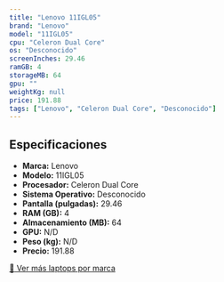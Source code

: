 ```yaml
---
title: "Lenovo 11IGL05"
brand: "Lenovo"
model: "11IGL05"
cpu: "Celeron Dual Core"
os: "Desconocido"
screenInches: 29.46
ramGB: 4
storageMB: 64
gpu: ""
weightKg: null
price: 191.88
tags: ["Lenovo", "Celeron Dual Core", "Desconocido"]
---
```

## Especificaciones

- **Marca:** Lenovo
- **Modelo:** 11IGL05
- **Procesador:** Celeron Dual Core
- **Sistema Operativo:** Desconocido
- **Pantalla (pulgadas):** 29.46
- **RAM (GB):** 4
- **Almacenamiento (MB):** 64
- **GPU:** N/D
- **Peso (kg):** N/D
- **Precio:** 191.88

[:rocket: Ver más laptops por marca](/brand/lenovo)
